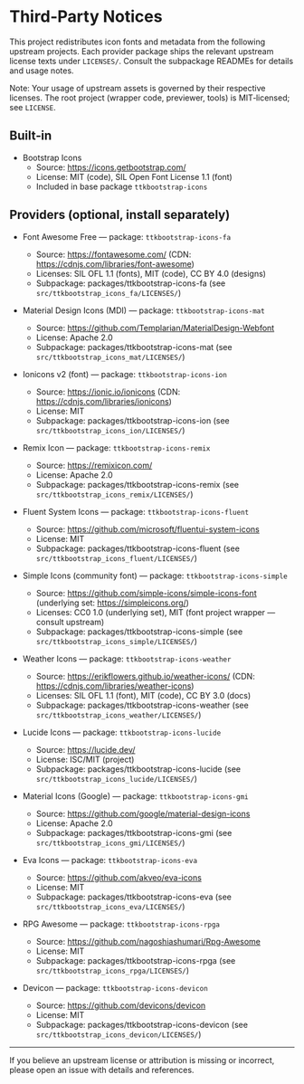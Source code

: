 # Third‑Party Notices

This project redistributes icon fonts and metadata from the following upstream projects. Each provider package ships the relevant upstream license texts under `LICENSES/`. Consult the subpackage READMEs for details and usage notes.

Note: Your usage of upstream assets is governed by their respective licenses. The root project (wrapper code, previewer, tools) is MIT‑licensed; see `LICENSE`.

## Built‑in

- Bootstrap Icons
  - Source: https://icons.getbootstrap.com/
  - License: MIT (code), SIL Open Font License 1.1 (font)
  - Included in base package `ttkbootstrap-icons`

## Providers (optional, install separately)

- Font Awesome Free — package: `ttkbootstrap-icons-fa`
  - Source: https://fontawesome.com/ (CDN: https://cdnjs.com/libraries/font-awesome)
  - Licenses: SIL OFL 1.1 (fonts), MIT (code), CC BY 4.0 (designs)
  - Subpackage: packages/ttkbootstrap-icons-fa (see `src/ttkbootstrap_icons_fa/LICENSES/`)

- Material Design Icons (MDI) — package: `ttkbootstrap-icons-mat`
  - Source: https://github.com/Templarian/MaterialDesign-Webfont
  - License: Apache 2.0
  - Subpackage: packages/ttkbootstrap-icons-mat (see `src/ttkbootstrap_icons_mat/LICENSES/`)

- Ionicons v2 (font) — package: `ttkbootstrap-icons-ion`
  - Source: https://ionic.io/ionicons (CDN: https://cdnjs.com/libraries/ionicons)
  - License: MIT
  - Subpackage: packages/ttkbootstrap-icons-ion (see `src/ttkbootstrap_icons_ion/LICENSES/`)

- Remix Icon — package: `ttkbootstrap-icons-remix`
  - Source: https://remixicon.com/
  - License: Apache 2.0
  - Subpackage: packages/ttkbootstrap-icons-remix (see `src/ttkbootstrap_icons_remix/LICENSES/`)

- Fluent System Icons — package: `ttkbootstrap-icons-fluent`
  - Source: https://github.com/microsoft/fluentui-system-icons
  - License: MIT
  - Subpackage: packages/ttkbootstrap-icons-fluent (see `src/ttkbootstrap_icons_fluent/LICENSES/`)

- Simple Icons (community font) — package: `ttkbootstrap-icons-simple`
  - Source: https://github.com/simple-icons/simple-icons-font (underlying set: https://simpleicons.org/)
  - Licenses: CC0 1.0 (underlying set), MIT (font project wrapper — consult upstream)
  - Subpackage: packages/ttkbootstrap-icons-simple (see `src/ttkbootstrap_icons_simple/LICENSES/`)

- Weather Icons — package: `ttkbootstrap-icons-weather`
  - Source: https://erikflowers.github.io/weather-icons/ (CDN: https://cdnjs.com/libraries/weather-icons)
  - Licenses: SIL OFL 1.1 (font), MIT (code), CC BY 3.0 (docs)
  - Subpackage: packages/ttkbootstrap-icons-weather (see `src/ttkbootstrap_icons_weather/LICENSES/`)

- Lucide Icons — package: `ttkbootstrap-icons-lucide`
  - Source: https://lucide.dev/
  - License: ISC/MIT (project)
  - Subpackage: packages/ttkbootstrap-icons-lucide (see `src/ttkbootstrap_icons_lucide/LICENSES/`)

- Material Icons (Google) — package: `ttkbootstrap-icons-gmi`
  - Source: https://github.com/google/material-design-icons
  - License: Apache 2.0
  - Subpackage: packages/ttkbootstrap-icons-gmi (see `src/ttkbootstrap_icons_gmi/LICENSES/`)

- Eva Icons — package: `ttkbootstrap-icons-eva`
  - Source: https://github.com/akveo/eva-icons
  - License: MIT
  - Subpackage: packages/ttkbootstrap-icons-eva (see `src/ttkbootstrap_icons_eva/LICENSES/`)

- RPG Awesome — package: `ttkbootstrap-icons-rpga`
  - Source: https://github.com/nagoshiashumari/Rpg-Awesome
  - License: MIT
  - Subpackage: packages/ttkbootstrap-icons-rpga (see `src/ttkbootstrap_icons_rpga/LICENSES/`)

- Devicon — package: `ttkbootstrap-icons-devicon`
  - Source: https://github.com/devicons/devicon
  - License: MIT
  - Subpackage: packages/ttkbootstrap-icons-devicon (see `src/ttkbootstrap_icons_devicon/LICENSES/`)

---

If you believe an upstream license or attribution is missing or incorrect, please open an issue with details and references.
